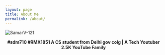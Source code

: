 ```yaml
---
layout: page
title: About Me
permalink: /about/
---
```


![SamarV-121](https://wallpapersite.com/images/pages/pic_w/8114.jpg)

<p align="center">
  <b>#sdm710 #RMX1851 A CS student from Delhi gov colg | A Tech Youtuber 2.5K YouTube Family</b>
</p>  
